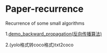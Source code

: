 # Paper-recurrence
Recurrence of some small algorithms

1.[demo_backward_propagation(反向传播算法)](https://github.com/Detxie/Paper-recurrence/tree/master/backward_propagation(%E5%8F%8D%E5%90%91%E4%BC%A0%E6%92%AD))

2.(yolo格式转coco格式)txt2coco []()


